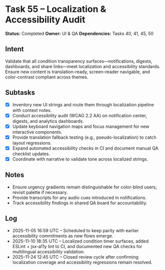 # Task 55 – Localization & Accessibility Audit

**Status:** Completed
**Owner:** UI & QA
**Dependencies:** Tasks 40, 41, 45, 50

## Intent
Validate that all condition transparency surfaces—notifications, digests, dashboards, and share links—meet localization and accessibility standards. Ensure new content is translation-ready, screen-reader navigable, and color-contrast compliant across themes.

## Subtasks
- [x] Inventory new UI strings and route them through localization pipeline with context notes.
- [x] Conduct accessibility audit (WCAG 2.2 AA) on notification center, digests, and analytics dashboards.
- [x] Update keyboard navigation maps and focus management for new interactive components.
- [x] Provide translation fallback testing (e.g., pseudo-localization) to catch layout regressions.
- [x] Expand automated accessibility checks in CI and document manual QA checklist updates.
- [x] Coordinate with narrative to validate tone across localized strings.

## Notes
- Ensure urgency gradients remain distinguishable for color-blind users; revisit palette if necessary.
- Provide transcripts for any audio cues introduced in notifications.
- Track accessibility findings in shared QA board for accountability.

## Log
- 2025-11-05 16:59 UTC – Scheduled to keep parity with earlier accessibility commitments as new flows emerge.
- 2025-11-10 18:35 UTC – Localized condition timer surfaces, added ESLint + jsx-a11y lint to CI, and documented new QA checks for multilingual accessibility validation.
- 2025-11-24 12:45 UTC – Closed review cycle after confirming localization coverage and accessibility regressions remain resolved.
